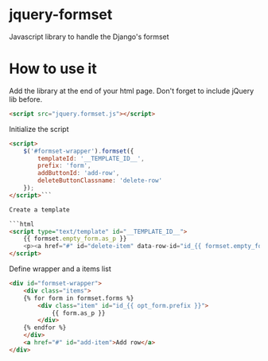 # jquery-formset
Javascript library to handle the Django's formset

# How to use it

Add the library at the end of your html page. Don't forget to include jQuery lib before.

```html
<script src="jquery.formset.js"></script>
```

Initialize the script

```html
<script>
    $('#formset-wrapper').formset({
        templateId: '__TEMPLATE_ID__',
        prefix: 'form',
        addButtonId: 'add-row',
        deleteButtonClassname: 'delete-row'
    });
</script>```

Create a template

```html
<script type="text/template" id="__TEMPLATE_ID__">
    {{ formset.empty_form.as_p }}
    <p><a href="#" id="delete-item" data-row-id="id_{{ formset.empty_form.prefix }}">delete</a></p>
</script>
```

Define wrapper and a items list

```html
<div id="formset-wrapper">
    <div class="items">
    {% for form in formset.forms %}
        <div class="item" id="id_{{ opt_form.prefix }}">
            {{ form.as_p }}
        </div>
    {% endfor %}
    </div>
    <a href="#" id="add-item">Add row</a>
</div>
```

